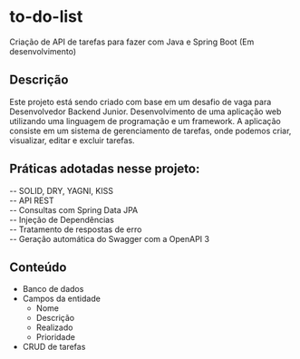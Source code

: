 # to-do-list
Criação de API de tarefas para fazer com Java e Spring Boot (Em desenvolvimento)

## Descrição
Este projeto está sendo criado com base em um desafio de vaga para Desenvolvedor Backend Junior. Desenvolvimento de uma aplicação web utilizando uma linguagem de programação e um framework. A aplicação consiste em um sistema de gerenciamento de tarefas, onde podemos criar, visualizar, editar e excluir tarefas.

## Práticas adotadas nesse projeto:
 -- SOLID, DRY, YAGNI, KISS <br>
 -- API REST <br>
 -- Consultas com Spring Data JPA <br>
 -- Injeção de Dependências <br>
 -- Tratamento de respostas de erro <br>
 -- Geração automática do Swagger com a OpenAPI 3 <br>

## Conteúdo
* Banco de dados
* Campos da entidade
    * Nome
    * Descrição
    * Realizado
    * Prioridade
* CRUD de tarefas

